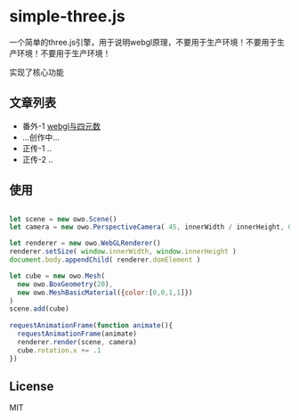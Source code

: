# simple-three.js
一个简单的three.js引擎，用于说明webgl原理，不要用于生产环境！不要用于生产环境！不要用于生产环境！

实现了核心功能

## 文章列表
* 番外-1 [webgl与四元数](https://github.com/dwqdaiwenqi/simple-three.js/blob/master/webgl%26quaternions.MD)
* ...创作中...
* 正传-1  ..
* 正传-2  ..

## 使用
```js

let scene = new owo.Scene()
let camera = new owo.PerspectiveCamera( 45, innerWidth / innerHeight, 0.1, 1000)

let renderer = new owo.WebGLRenderer()
renderer.setSize( window.innerWidth, window.innerHeight )
document.body.appendChild( renderer.domElement )

let cube = new owo.Mesh(
  new owo.BoxGeometry(20),
  new owo.MeshBasicMaterial({color:[0,0,1,1]})
)
scene.add(cube)
    
requestAnimationFrame(function animate(){
  requestAnimationFrame(animate)
  renderer.render(scene, camera)
  cube.rotation.x += .1
})

```

## License

MIT
